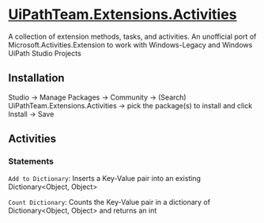 # [UiPathTeam.Extensions.Activities](https://marketplace.uipath.com/listings/uipathteam-extensions-activities)

A collection of extension methods, tasks, and activities. An unofficial port of Microsoft.Activities.Extension to work with Windows-Legacy and Windows UiPath Studio Projects

## Installation
Studio -> Manage Packages -> Community -> (Search) UiPathTeam.Extensions.Activities -> pick the package(s) to install and click Install -> Save

## Activities
### Statements
`Add to Dictionary`: Inserts a Key-Value pair into an existing Dictionary<Object, Object>

`Count Dictionary`: Counts the Key-Value pair in a dictionary of Dictionary<Object, Object> and returns an int

